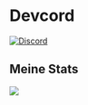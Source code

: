 # Devcord
[![Discord](https://img.shields.io/discord/1088797491476050012?style=for-the-badge&logo=discord&logoColor=blue&label=Discord)](https://discord.gg/NGVE6Z2vBy)



## Meine Stats
![](https://github-readme-stats.vercel.app/api?username=Finn-paulsen&show_icons=true&theme=dracula)

